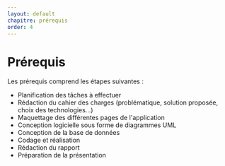```yaml
---
layout: default
chapitre: prérequis
order: 4
---
```



# Prérequis 




Les prérequis comprend les étapes suivantes :

- Planification des tâches à effectuer
- Rédaction du cahier des charges (problématique, solution proposée, choix des technologies...)
- Maquettage des différentes pages de l'application
- Conception logicielle sous forme de diagrammes UML 
- Conception de la base de données 
- Codage et réalisation
- Rédaction du rapport
- Préparation de la présentation


<!-- new slide -->





